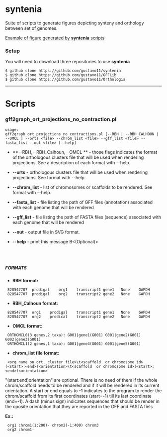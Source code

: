 # syntenia
Suite of scripts to generate figures depicting synteny and orthology between set of genomes.

[Example of figure generated by **syntenia** scripts](http://www.google.com/imgres?imgurl=http://www.nature.com/ng/journal/v45/n5/images/ng.2585-F1.jpg&imgrefurl=http://www.nature.com/ng/journal/v45/n5/fig_tab/ng.2585_F1.html&h=350&w=946&tbnid=nc6NCfH-xQMlOM:&zoom=1&docid=426ljHgTbrBRQM&ei=aijRVMjxL4TgggT11IHABw&tbm=isch&ved=0CB4QMygAMAA)


### Setup
You will need to download three repositories to use **syntenia**

```
$ github clone https://github.com/gustavo11/syntenia
$ github clone https://github.com/gustavo11/GFFLib
$ github clone https://github.com/gustavo11/Orthologia
```

-----

# Scripts

### **gff2graph_ort_projections_no_contraction.pl**
```
usage:
gff2graph_ort_projections_no_contractions.pl [--RBH | --RBH_CALHOUN | --OMCL ] --orts <file> --chrom_list <file> --gff_list <file> --fasta_list --out <file> [--help]

```
* **--RBH,--RBH_Calhoun,--OMCL ** - those flags indicates the format of the orthologous clusters file that will be used when rendering projections. 
See  a description of each format with --help.

* **--orts** - orthologous clusters file that will be used when rendering projections. See format with --help.

* **--chrom_list** - list of chromosomes or scaffolds to be rendered. See format with --help.

* **--fasta_list** - file listing the path of GFF files (annotation) associated with each genome that will be rendered 

* **--gff_list** - file listing the path of FASTA files (sequence) associated with each genome that will be rendered 

* **--out** - output file in SVG format.

* **--help** - print this message B<(Optional)>

<BR>
<BR>

##### FORMATS

* **RBH format:**

```
 828547707	prodigal	org1	transcript1	gene1	None	GAPDH
 828547707	prodigal	org2	transcript2	gene2	None	GAPDH
```

* **RBH_Calhoun format:**

```  
 828547707	org1	prodigal	transcript1	gene1	None	GAPDH
 828547707	org2	prodical	transcript2	gene2	None	GAPDH
```

* **OMCL format:**  

```
 ORTHOMCL0(3 genes,2 taxa): G001|gene1(G001) G001|gene2(G001) G002|gene3(G001)
 ORTHOMCL1(2 genes,1 taxa): G001|gene4(G001) G001|gene5(G001)
```

* **chrom_list file format:**

```
 <org name on ort. cluster file>\t<scaffold  or chromosome id>(<start>:<end>)<orientation>\t<scaffold  or chromosome id>(<start>:<end>)<orientation>
```

 "(start:end)orientation" are optional. There is no need of them if the whole chrom/scaffold needs to be rendered and if it will be rendered 
 in its current orientation. A start or end equals to -1 indicates to the program to render the chrom/scaffold from its first coordinates (start=-1)
 till its last coordinate (end=-1). A dash (minus sign) indicates sequences that should be render in the oposite orientation that they are 
 reported in the GFF and FASTA fiels  

**Ex.:**
```
 org1 chrom1(1:200)- chrom2(-1:400) chrom3
 org2 chrom1-
```




